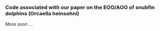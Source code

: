 ### Code associated with our paper on the EOO/AOO of snubfin dolphins (Orcaella heinsohni)  
More soon ...
